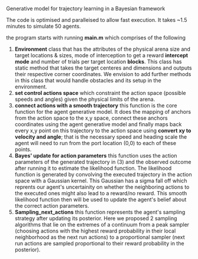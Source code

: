 Generative model for trajectory learning in a Bayesian framework

The code is optimised and paralleised to allow fast execution. It takes ~1.5 minutes to simulate 50 agents. 

the program starts with running **main.m** which comprises of the following 
  1) **Environment** class that has the attributes of the physical arena size and target locations & sizes, mode of interception to get a reward **intercept mode** and number of trials per target location 
     **blocks**. This class has static method that takes the target centeres and dimensions and outputs their respective corner coordinates. We envision to add further methods in this class that would handle 
     obstacles and its setup in the environment.
  2) **set control actions space** which constraint the action space (possible speeds and angles) given the physical limits of the arena.
  3) **connect actions with a smooth trajectory** this function is the core function for the agent generative model. It does the mapping of anchors from the action space to the x,y space, connect these anchors 
     coordinates using the agent generative model and finally maps back every x,y point on this trajectory to the action space using **convert xy to velocity and angle**; that is the necessary speed and heading 
     scale the agent will need to run from the port location (0,0) to each of these points.
4)  **Bayes' update for action parameters** this function uses the action parameters of the generated trajectory in (3) and the observed outcome after running it to estimate the likelihood function. The likelihood function is generated by convolving the executed trajectory in the action space with a Gaussian kernel. This Gaussian has a sigma fall off which reprents our agent's uncertainity on whether the neighboring actions to the executed ones might also lead to a reward/no reward. This smooth likelihood function then will be used to update the agent's belief about the correct action parameters.   
 5) **Sampling_next_actions** this function represents the agent's sampling strategy after updating its posterior. Here we proposed 2 sampling algorithms that lie on the extremes of a continuum from a peak sampler (choosing actions with the highest reward probability in their local neighborhood as the next run actions) to a proportional sampler (next run actions are sampled proportional to their reward probability in the posterior).

